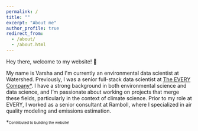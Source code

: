 ```yaml
---
permalink: /
title: ""
excerpt: "About me"
author_profile: true
redirect_from: 
  - /about/
  - /about.html
---
```


Hey there, welcome to my website! 👋

My name is Varsha and I'm currently an environmental data scientist at Watershed. Previously, I was a senior full-stack data scientist at [The EVERY Company*](https://theeverycompany.com/). I have a strong background in both environmental science and data science, and I’m passionate about working on projects that merge these fields, particularly in the context of climate science. Prior to my role at EVERY, I worked as a senior consultant at Ramboll, where I specialized in air quality modeling and emissions estimation.

*<sub><sup>Contributed to building the website!</sup></sub>
